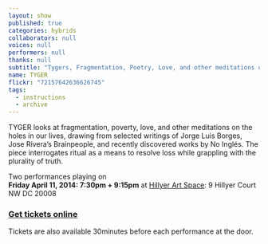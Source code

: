 ```yaml
---
layout: show
published: true
categories: hybrids
collaborators: null
voices: null
performers: null
thanks: null
subtitle: "Tygers, Fragmentation, Poetry, Love, and other meditations on the holes in our lives"
name: TYGER
flickr: "72157642636626745"
tags: 
  - instructions
  - archive
---
```


TYGER looks at fragmentation, poverty, love, and other meditations on the holes in our lives, drawing from selected writings of Jorge Luis Borges, Jose Rivera’s Brainpeople, and recently discovered works by No Inglés. The piece interrogates ritual as a means to resolve loss while grappling with the plurality of truth. 

Two performances playing on 
<br> **Friday April 11, 2014: 7:30pm + 9:15pm** at [Hillyer Art Space](http://hillyerartspace.org/): 9 Hillyer Court NW DC 20008

### [Get tickets online](https://www.artful.ly/store/events/2835)

Tickets are also available 30minutes before each performance at the door.